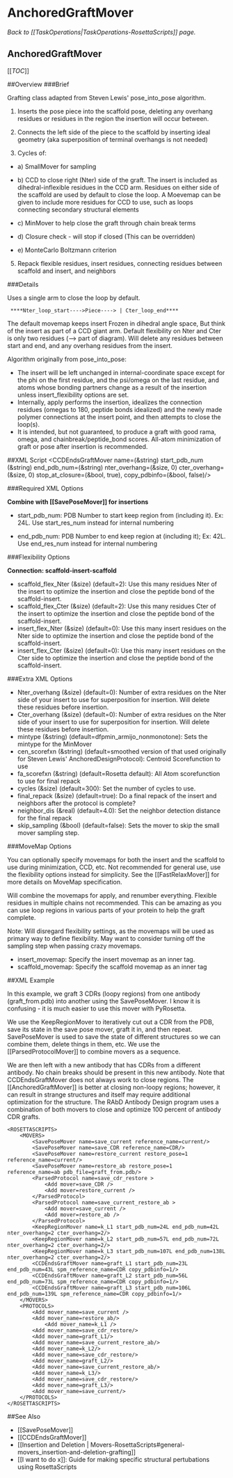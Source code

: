 # AnchoredGraftMover
*Back to [[TaskOperations|TaskOperations-RosettaScripts]] page.*
## AnchoredGraftMover

[[_TOC_]]

##Overview
###Brief 

Grafting class adapted from Steven Lewis' pose_into_pose algorithm.

1) Inserts the pose piece into the scaffold pose, deleting any overhang residues or residues in the region the insertion will occur between.

2) Connects the left side of the piece to the scaffold by inserting ideal geometry 
     (aka superposition of terminal overhangs is not needed)

3) Cycles of:

  - a) SmallMover for sampling

  - b) CCD to close right (Nter) side of the graft.  The insert is included as dihedral-inflexible residues in the CCD arm. Residues on either side of the scaffold are used by default to close the loop. A Moevemap can be given to include more residues for CCD to use, such as loops connecting secondary structural elements

  - c) MinMover to help close the graft through chain break terms

  - d) Closure check - will stop if closed (This can be overridden)

  - e) MonteCarlo Boltzmann criterion

5) Repack flexible residues, insert residues, connecting residues between scaffold and insert, and neighbors

###Details 

Uses a single arm to close the loop by default.

```
 ****Nter_loop_start---->Piece----> | Cter_loop_end****
```

The default movemap keeps insert Frozen in dihedral angle space, But think of the insert as part of a CCD giant arm. Default flexibility on Nter and Cter is only two residues (--> part of diagram). Will delete any residues between start and end, and any overhang residues from the insert.  

Algorithm originally from pose_into_pose:
-   The insert will be left unchanged in internal-coordinate space except for the phi on the first residue, and the psi/omega on the last residue, and atoms whose bonding partners change as a result of the insertion unless insert_flexibility options are set.
-   Internally, apply performs the insertion, idealizes the connection residues (omegas to 180, peptide bonds idealized) and the newly made polymer connections at the insert point, and then attempts to close the loop(s).
-   It is intended, but not guaranteed, to produce a graft with good rama, omega, and chainbreak/peptide_bond scores.  All-atom minimization of graft or pose after insertion is recommended.

##XML Script
     <CCDEndsGraftMover name=(&string) start_pdb_num (&string) end_pdb_num=(&string) nter_overhang=(&size, 0) cter_overhang=(&size, 0) stop_at_closure=(&bool, true), copy_pdbinfo=(&bool, false)/>

###Required XML Options 

**Combine with [[SavePoseMover]] for insertions**

-   start\_pdb\_num: PDB Number to start keep region from (including it). Ex: 24L.  Use start\_res\_num instead for internal numbering 

-   end\_pdb\_num: PDB Number to end keep region at (including it); Ex: 42L. Use end\_res\_num instead for internal numbering

###Flexibility Options

**Connection: scaffold-insert-scaffold**

-   scaffold_flex_Nter (&size) (default=2):  Use this many residues Nter of the insert to optimize the insertion and close the peptide bond of the scaffold-insert. 
-   scaffold_flex_Cter (&size) (default=2):  Use this many residues Cter of the insert to optimize the insertion and close the peptide bond of the scaffold-insert. 
-   insert_flex_Nter (&size) (default=0): Use this many insert residues on the Nter side to optimize the insertion and close the peptide bond of the scaffold-insert. 
-   insert_flex_Cter (&size) (default=0): Use this many insert residues on the Cter side to optimize the insertion and close the peptide bond of the scaffold-insert. 


###Extra XML Options
-   Nter_overhang (&size) (default=0): Number of extra residues on the Nter side of your insert to use for superposition for insertion.  Will delete these residues before insertion.
-   Cter_overhang (&size) (default=0): Number of extra residues on the Nter side of your insert to use for superposition for insertion.  Will delete these residues before insertion.
-   mintype (&string) (default=dfpmin_armijo_nonmonotone): Sets the mintype for the MinMover
-   cen_scorefxn (&string) (default=smoothed version of that used originally for Steven Lewis' AnchoredDesignProtocol): Centroid Scorefunction to use
-   fa_scorefxn (&string) (default=Rosetta default): All Atom scorefunction to use for final repack
-   cycles (&size) (default=300): Set the number of cycles to use.
-   final_repack (&size) (default=true): Do a final repack of the insert and neighbors after the protocol is complete?
-   neighbor_dis (&real) (default=4.0): Set the neighbor detection distance for the final repack
-   skip_sampling (&bool) (default=false): Sets the mover to skip the small mover sampling step.


###MoveMap Options

You can optionally specify movemaps for both the insert and the scaffold to use during minimization, CCD, etc.  Not recommended for general use, use the flexibility options instead for simplicity. See the [[FastRelaxMover]] for more details on MoveMap specification. 

Will combine the movemaps for apply, and renumber everything. Flexible residues in multiple chains not recommended. This can be amazing as you can use loop regions in various parts of your protein to help the graft complete.

Note: Will disregard flexibility settings, as the movemaps will be used as primary way to define flexibility. May want to consider turning off the sampling step when passing crazy movemaps.


-   insert_movemap: Specify the insert movemap as an inner tag.
-   scaffold_movemap: Specify the scaffold movemap as an inner tag


##XML Example

In this example, we graft 3 CDRs (loopy regions) from one antibody (graft_from.pdb) into another using the SavePoseMover.  I know it is confusing - it is much easier to use this mover with PyRosetta. 

We use the KeepRegionMover to iteratively cut out a CDR from the PDB, save its state in the save pose mover, graft it in, and then repeat.  SavePoseMover is used to save the state of different structures so we can combine them, delete things in them, etc.  We use the [[ParsedProtocolMover]] to combine movers as a sequence. 

We are then left with a new antibody that has CDRs from a different antibody.  No chain breaks should be present in this new antibody.  Note that CCDEndsGraftMover does not always work to close regions.  The [[AnchoredGraftMover]] is better at closing non-loopy regions; however, it can result in strange structures and itself may require additional optimization for the structure.  The RAbD Antibody Design program uses a combination of both movers to close and optimize 100 percent of antibody CDR grafts. 


```
<ROSETTASCRIPTS>
	<MOVERS>
		<SavePoseMover name=save_current reference_name=current/>
		<SavePoseMover name=save_CDR reference_name=CDR/>
		<SavePoseMover name=restore_current restore_pose=1 reference_name=current/>
		<SavePoseMover name=restore_ab restore_pose=1 reference_name=ab pdb_file=graft_from.pdb/>
		<ParsedProtocol name=save_cdr_restore >
			<Add mover=save_CDR />
			<Add mover=restore_current />
		</ParsedProtocol>
		<ParsedProtocol name=save_current_restore_ab >
			<Add mover=save_current />
			<Add mover=restore_ab />
		</ParsedProtocol>
		<KeepRegionMover name=k_L1 start_pdb_num=24L end_pdb_num=42L nter_overhang=2 cter_overhang=2/>
		<KeepRegionMover name=k_L2 start_pdb_num=57L end_pdb_num=72L nter_overhang=2 cter_overhang=2/>
		<KeepRegionMover name=k_L3 start_pdb_num=107L end_pdb_num=138L nter_overhang=2 cter_overhang=2/>
		<CCDEndsGraftMover name=graft_L1 start_pdb_num=23L end_pdb_num=43L spm_reference_name=CDR copy_pdbinfo=1/>
		<CCDEndsGraftMover name=graft_L2 start_pdb_num=56L end_pdb_num=73L spm_reference_name=CDR copy_pdbinfo=1/>
		<CCDEndsGraftMover name=graft_L3 start_pdb_num=106L end_pdb_num=139L spm_reference_name=CDR copy_pdbinfo=1/>
	</MOVERS>
	<PROTOCOLS>
		<Add mover_name=save_current />
		<Add mover_name=restore_ab/>
    		<Add mover_name=k_L1 />
		<Add mover_name=save_cdr_restore/>
		<Add mover_name=graft_L1/>
		<Add mover_name=save_current_restore_ab/>
		<Add mover_name=k_L2/>
		<Add mover_name=save_cdr_restore/>
		<Add mover_name=graft_L2/>
		<Add mover_name=save_current_restore_ab/>
		<Add mover_name=k_L3/>
		<Add mover_name=save_cdr_restore/>
		<Add mover_name=graft_L3/>
		<Add mover_name=save_current/>
	</PROTOCOLS>
</ROSETTASCRIPTS>
```


##See Also


* [[SavePoseMover]]
* [[CCDEndsGraftMover]]
* [[Insertion and Deletion | Movers-RosettaScripts#general-movers_insertion-and-deletion-grafting]]
* [[I want to do x]]: Guide for making specific structural pertubations using RosettaScripts